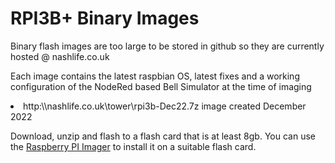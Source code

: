 
<H1>RPI3B+ Binary Images</H1>

<p>Binary flash images are too large to be stored in github so they are currently hosted @ nashlife.co.uk

<p>Each image contains the latest raspbian OS, latest fixes and a working configuration of the NodeRed based Bell Simulator at the time of imaging

<li>http:\\nashlife.co.uk\tower\rpi3b-Dec22.7z  image created December 2022 

<p>Download, unzip and flash to a flash card that is at least 8gb.  You can use the <a href="https://www.raspberrypi.com/software/">Raspberry PI Imager</a> to install it on a suitable flash card.
